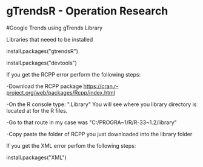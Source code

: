 # gTrendsR - Operation Research

#Google Trends using gTrends Library

Libraries that neeed to be installed

  install.packages("gtrendsR")
  
  install.packages("devtools")

If you get the RCPP error perform the following steps:

  -Download the RCPP package https://cran.r-project.org/web/packages/Rcpp/index.html
  
  -On the R console type: ".Library" You will see where you library directory is located at for the R files.
  
  -Go to that route in my case was "C:/PROGRA~1/R/R-33~1.2/library"
  
  -Copy paste the folder of RCPP you just downloaded into the library folder

If you get the XML error perfom the following steps:

  install.packages("XML")
